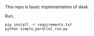 This repo is basic implementation of dask.

Run,
```
pip install -r requirements.txt
python simple_parallel_run.py
```
